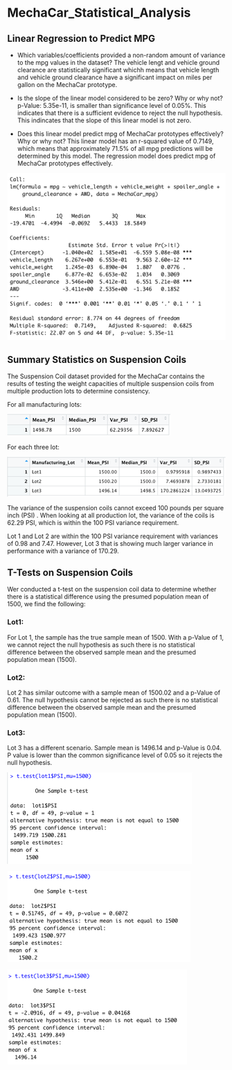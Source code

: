 # MechaCar_Statistical_Analysis

## Linear Regression to Predict MPG
* Which variables/coefficients provided a non-random amount of variance to the mpg values in the dataset?
The vehicle lengt and vehicle ground clearance are statistically significant whichh means that vehicle length and vehicle ground clearance have a significant impact on miles per gallon on the MechaCar prototype.

* Is the slope of the linear model considered to be zero? Why or why not?
p-Value: 5.35e-11, is smaller than significance level of 0.05%. This indicates that there is a sufficient evidence to reject the null hypothesis. This indincates that the slope of this linear model is not zero.

* Does this linear model predict mpg of MechaCar prototypes effectively? Why or why not?
This linear model has an r-squared value of 0.7149, which means that approximately 71.5% of all mpg predictions will be determined by this model. The regression model does predict mpg of MechaCar prototypes effectively.

![Deliverable1](https://github.com/pimchanyachitsanga/MechaCar_Statistical_Analysis/blob/main/Images/Deliverable1.png)

## Summary Statistics on Suspension Coils

The Suspension Coil dataset provided for the MechaCar contains the results of testing the weight capacities of multiple suspension coils from multiple production lots to determine consistency.

For all manufacturing lots:

![total_summary](https://github.com/pimchanyachitsanga/MechaCar_Statistical_Analysis/blob/main/Images/total_summary.png)

For each three lot:

![lot_summary](https://github.com/pimchanyachitsanga/MechaCar_Statistical_Analysis/blob/main/Images/lot_summary.png)

The variance of the suspension coils cannot exceed 100 pounds per square inch (PSI) . When looking at all production lot, the variance of the coils is 62.29 PSI, which is within the 100 PSI variance requirement.

Lot 1 and Lot 2 are within the 100 PSI variance requirement with variances of 0.98 and 7.47. However, Lot 3 that is showing much larger variance in performance with a variance of 170.29.

## T-Tests on Suspension Coils

Wer conducted a t-test on the suspension coil data to determine whether there is a statistical difference using the presumed population mean of 1500, we find the following:

### Lot1: 

For Lot 1, the sample has the true sample mean of 1500. With a p-Value of 1, we cannot reject the null hypothesis as such there is no statistical difference between the observed sample mean and the presumed population mean (1500).


### Lot2: 

Lot 2 has similar outcome with a sample mean of 1500.02 and a p-Value of 0.61. The null hypothesis cannot be rejected as such there is no statistical difference between the observed sample mean and the presumed population mean (1500).

### Lot3: 

Lot 3 has a different scenario. Sample mean is 1496.14 and p-Value is 0.04. P value is lower than the common significance level of 0.05 so it rejects the null hypothesis.

![Lot1](https://github.com/pimchanyachitsanga/MechaCar_Statistical_Analysis/blob/main/Images/Lot1.png)

![Lot2](https://github.com/pimchanyachitsanga/MechaCar_Statistical_Analysis/blob/main/Images/Lot2.png)

![Lot3](https://github.com/pimchanyachitsanga/MechaCar_Statistical_Analysis/blob/main/Images/Lot3.png)





